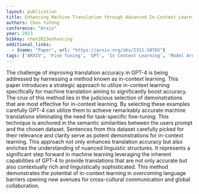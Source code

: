 ```yaml
---
layout: publication
title: Enhancing Machine Translation through Advanced In-Context Learning A Methodological Strategy for GPT-4 Improvement
authors: Chen Yufeng
conference: "Arxiv"
year: 2023
bibkey: chen2023enhancing
additional_links:
  - {name: "Paper", url: "https://arxiv.org/abs/2311.10765"}
tags: ['ARXIV', 'Fine Tuning', 'GPT', 'In Context Learning', 'Model Architecture', 'Prompt', 'RAG']
---
```

The challenge of improving translation accuracy in GPT-4 is being addressed by harnessing a method known as in-context learning. This paper introduces a strategic approach to utilize in-context learning specifically for machine translation aiming to significantly boost accuracy. The crux of this method lies in the judicious selection of demonstrations that are most effective for in-context learning. By selecting these examples carefully GPT-4 can utilize them to achieve remarkably accurate machine translations eliminating the need for task-specific fine-tuning. This technique is anchored in the semantic similarities between the users prompt and the chosen dataset. Sentences from this dataset carefully picked for their relevance and clarity serve as potent demonstrations for in-context learning. This approach not only enhances translation accuracy but also enriches the understanding of nuanced linguistic structures. It represents a significant step forward in machine learning leveraging the inherent capabilities of GPT-4 to provide translations that are not only accurate but also contextually rich and linguistically sophisticated. This method demonstrates the potential of in-context learning in overcoming language barriers opening new avenues for cross-cultural communication and global collaboration.
